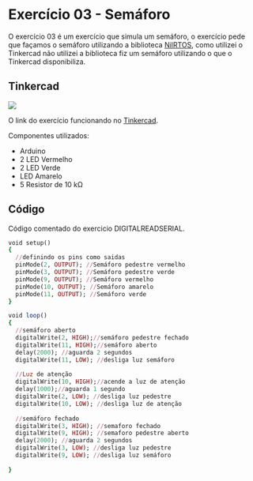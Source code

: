# Exercício 03 - Semáforo 

O exercício 03 é um exercício que simula um semáforo, o exercício pede que façamos o semáforo utilizando a biblioteca [NilRTOS](https://github.com/greiman/NilRTOS-Arduino), como utilizei o Tinkercad não utilizei a biblioteca fiz um semáforo utilizando o que o Tinkercad disponibiliza. 

## Tinkercad

![](https://csg.tinkercad.com/things/eu3Qzl9gs2A/t725.png?rev=1618695695375000000&s=&v=1&type=circuits)

O link do exercício funcionando no [Tinkercad](https://www.tinkercad.com/things/eu3Qzl9gs2A).

Componentes utilizados: 

- Arduino
- 2 LED Vermelho
- 2 LED Verde
- LED Amarelo
- 5 Resistor de 10 kΩ


## Código
Código comentado do exercicio DIGITALREADSERIAL.

````ruby
void setup()
{
  //definindo os pins como saidas 
  pinMode(2, OUTPUT); //Semáforo pedestre vermelho
  pinMode(3, OUTPUT); //Semáforo pedestre verde 
  pinMode(9, OUTPUT); //Semáforo vermelho
  pinMode(10, OUTPUT); //Semáforo amarelo
  pinMode(11, OUTPUT); //Semáforo verde
}

void loop()
{
  //semáforo aberto 
  digitalWrite(2, HIGH);//semáforo pedestre fechado
  digitalWrite(11, HIGH);//semáforo aberto
  delay(2000); //aguarda 2 segundos 
  digitalWrite(11, LOW); //desliga luz semáforo
  
  //Luz de atenção
  digitalWrite(10, HIGH);//acende a luz de atenção 
  delay(1000);//aguarda 1 segundo
  digitalWrite(2, LOW); //desliga luz pedestre
  digitalWrite(10, LOW); //desliga luz de atenção
  
  //semáforo fechado
  digitalWrite(3, HIGH); //semaforo fechado
  digitalWrite(9, HIGH); //semaforo pedestre aberto
  delay(2000); //aguarda 2 segundos
  digitalWrite(3, LOW); //desliga luz pedestre
  digitalWrite(9, LOW); //desliga luz semáforo
  
}
````